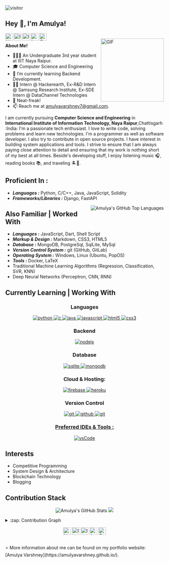 <img src="https://visitor-badge.glitch.me/badge?page_id=amulyavarshney" alt="visitor" >

<!-- ![Visitor Count](https://profile-counter.glitch.me/{amulyavarshney}/count.svg) -->

<h2 title="hehehe"> Hey 👋, I'm Amulya!</h2>

<a href="https://www.linkedin.com/in/varamu/">
  <img align="left" alt="LinkedIn" width="24px" src="https://img.icons8.com/nolan/96/linkedin.png" />
</a>
<a href="https://www.instagram.com/_amuly.a_/">
  <img align="left" alt="Instagram" width="24px" src="https://img.icons8.com/nolan/96/instagram-new.png" />
</a>
<a href="http://amulyavarshney.github.io/">
  <img align="left" alt="Instagram" width="24px" src="https://img.icons8.com/nolan/64/parse-resumes.png"/>
</a>
<a href="https://leetcode.com/VarAmu/">
  <img align="left" alt="LeetCode" width="24px" src="https://img.icons8.com/nolan/64/parse-resumes.png" />
</a>
<a href="https://auth.geeksforgeeks.org/user/amulyavarshney786/">
  <img align="left" alt="GeeksForGeeks" width="24px" src="https://img.icons8.com/nolan/64/g.png" />
</a>
<br />
<img align="right" alt="GIF" height="200px" src="https://media.giphy.com/media/FoVzfcqCDSb7zCynOp/giphy.gif" />
<p align='center'>


**About Me!**

- 👨🏽‍💻 An Undergraduate 3rd year student at IIIT Naya Raipur.
- 🎓 Computer Science and Engineering
- 🌱 I’m currently learning Backend Development.
- 👨‍💻 Intern @ Hackerearth, Ex-R&D Intern @ Samsung Research Institute, Ex-SDE Intern @ DataChannel Technologies 
- 💬 Neat-freak!
- 📫 Reach me at [amulyavarshney7@gmail.com](mailto:amulyavarshney7@gmail.com).

I am currently pursuing **Computer Science and Engineering** in **International Institute of Information Technology, Naya Raipur**,Chattisgarh :India: I'm a passionate tech enthusiast. I love to write code, solving problems and learn new technologies. I'm a programmer as well as software developer. I also try to contribute in open source projects. I have interest in building system applications and tools. I strive to ensure that I am always paying close attention to detail and ensuring that my work is nothing short of my best at all times. Beside's developing stuff, I enjoy listening music 🎧, reading books 📚, and traveling 🏝️🗻.
<br />
<!-- <a href = "https://amulyavarshney.github.io/cv" >Here is my CV.</a> -->

## Proficient In :

- <b><i>Languages :</i></b> Python, C/C++, Java, JavaScript, Solidity
- <b><i>Frameworks/Libraries :</i></b> Django, FastAPI
 
<img align="right" alt="Amulya's GitHub Top Languages" src="https://github-readme-stats.vercel.app/api/top-langs/?username=amulyavarshney&show_icons=true&hide_border=true&count_private=true&theme=shades-of-purple&icon_color=fad000" />
  
## Also Familiar | Worked With 

- <b><i>Languages :</i></b> JavaScript, Dart, Shell Script
- <b><i>Markup & Design :</i></b> Markdown, CSS3, HTML5
- <b><i>Database :</i></b> MongoDB, PostgreSql, SqlLite, MySql
- <b><i>Version Control System :</i></b> git (GitHub, GitLab)
- <b><i>Operating System :</i></b> Windows, Linux (Ubuntu, PopOS)
- <b><i>Tools :</i></b> Docker, LaTeX
- Traditional Machine Learning Algorithms (Regression, Classification, SVR, KNN)
- Deep Neural Networks (Perceptron, CNN, RNN)


## Currently Learning | Working With
<h3 align="center">Languages</h3>
<p align="center">
  <a href="https://docs.python.org/3/" target="_blank"> 
    <img src="https://img.shields.io/badge/Python-1f425f.svg?style=for-the-badge&logo=python&logoColor=white"
      alt="python"/>
  </a>
  <a href="https://www.cprogramming.com/" target="_blank"> 
    <img src="https://img.shields.io/badge/C%20programming-A8B9CC.svg?style=for-the-badge&logo=c&logoColor=white"
      alt="c"/>
  </a>
  <a href="https://www.java.com" target="_blank"> 
    <img src="https://img.shields.io/badge/Java-007396.svg?style=for-the-badge&logo=java&logoColor=white" 
      alt="java"/> 
  </a>
  <a href="https://developer.mozilla.org/en-US/docs/Web/JavaScript" target="_blank"> 
    <img src="https://img.shields.io/badge/Javascript-F7DF1E.svg?style=for-the-badge&logo=javascript&logoColor=black"
      alt="javascript"/> 
  </a>
  <a href="https://www.w3.org/html/" target="_blank"> 
    <img src="https://img.shields.io/badge/html-E34F26.svg?style=for-the-badge&logo=html5&logoColor=white"
      alt="html5"/> 
  </a>
  <a href="https://www.w3schools.com/css/" target="_blank">
    <img src="https://img.shields.io/badge/css-1572B6.svg?style=for-the-badge&logo=css3&logoColor=white"
      alt="css3"/>
  </a>
</p>

<h3 align="center">Backend</h3>
<p align="center">
  <a href="https://nodejs.org" target="_blank"> 
    <img src="https://img.shields.io/badge/node.js-339933.svg?style=for-the-badge&logo=nodedotjs&logoColor=white"
      alt="nodejs"/> 
  </a>
</p>

<h3 align="center">Database</h3>
<p align="center">
  <a href="https://www.sqlite.org/" target="_blank"> 
    <img src="https://img.shields.io/badge/sqlite-003B57.svg?style=for-the-badge&logo=sqlite&logoColor=white"
      alt="sqlite"/> 
  </a>
  <a href="https://www.mongodb.com/" target="_blank"> 
    <img src="https://img.shields.io/badge/mongodb-47A248.svg?style=for-the-badge&logo=mongodb&logoColor=white"
      alt="mongodb"/> 
  </a> 
</p>

<h3 align="center">Cloud & Hosting:</h3>
<p align="center">
  <a href="https://netlify.com/" target="_blank">
    <img src="https://img.shields.io/badge/netlify-00C7B7.svg?style=for-the-badge&logo=netlify&logoColor=black" alt="firebase"/>
  </a>
  <a href="https://heroku.com" target="_blank"> 
    <img src="https://img.shields.io/badge/heroku-430098.svg?style=for-the-badge&logo=heroku&logoColor=white"
      alt="heroku"/> 
  </a> 
</p>

<h3 align="center">Version Control</h3>
<p align="center">
  <a href="https://git-scm.com/" target="_blank">
    <img src="https://img.shields.io/badge/git-F05032.svg?style=for-the-badge&logo=git&logoColor=white"
      alt="git"/>
  </a>
  <a href="https://github.com/ELanza-48" target="_blank">
    <img src="https://img.shields.io/badge/github-181717.svg?style=for-the-badge&logo=github&logoColor=white" alt="github" />
  </a>
  <a href="https://gitlab.com/Elanza-48" target="_blank">
    <img src="https://img.shields.io/badge/gitlab-181717.svg?style=for-the-badge&logo=gitlab&logoColor=white"
      alt="git"/>
</p>

<h3 align="center">Preferred IDEs  & Tools :</h3>
<p align="center"> 
  <a href="https://code.visualstudio.com/" target="_blank">
    <img src="https://img.shields.io/badge/vscode-007ACC.svg?style=for-the-badge&logo=visualstudiocode&logoColor=white" alt="vsCode"/> 
  </a>
</p>

## Interests

- Competitive Programming
- System Design & Architecture
- Blockchain Technology
- Blogging


## Contribution Stack 

<p align='center'>
  <img src="https://github-readme-stats.vercel.app/api?username=amulyavarshney&show_icons=true&hide_border=true&count_private=true&theme=shades-of-purple&icon_color=fad000" alt="Amulya's GitHub Stats">
  <img src="https://github-readme-streak-stats.herokuapp.com/?user=amulyavarshney&theme=react&count_private=true" >
<p/>

<details>
  <summary>:zap: Contribution Graph</summary>

  <img align="left" alt="Amulya's Contribution Graph" src="https://activity-graph.herokuapp.com/graph?username=amulyavarshney&theme=react-dark" />

</details>


<p align='center'>
  <a href="https://www.linkedin.com/in/varamu/"><img align="center" alt="LinkedIn" width="24px" src="https://img.icons8.com/nolan/96/linkedin.png" /></a>
  <a href="https://www.instagram.com/_amuly.a_/"><img align="center" alt="Instagram" width="24px" src="https://img.icons8.com/nolan/96/instagram-new.png" /></a>
  <a href="http://amulyavarshney.github.io/"><img align="center" alt="Instagram" width="24px" src="https://img.icons8.com/nolan/64/parse-resumes.png"/></a>
  <a href="https://leetcode.com/VarAmu/"><img align="center" alt="LeetCode" width="24px" src="https://img.icons8.com/nolan/64/source-code.png" /></a>
  <a href="https://auth.geeksforgeeks.org/user/amulyavarshney786/"><img align="center" alt="GeeksForGeeks" width="24px" src="https://img.icons8.com/nolan/64/g.png" /></a>
<p/>
<br />
⭐️ More information about me can be found on my portfolio website: [Amulya Varshney](https://amulyavarshney.github.io/).

